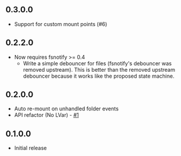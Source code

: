 
## 0.3.0.0

- Support for custom mount points (#6)

## 0.2.2.0

- Now requires fsnotify >= 0.4
  - Write a simple debouncer for files (fsnotify's debouncer was removed upstream). This is better than the removed upstream debouncer because it works like the proposed state machine. 

## 0.2.0.0

- Auto re-mount on unhandled folder events
- API refactor (No LVar) - [#1](https://github.com/srid/unionmount/pull/1)

## 0.1.0.0

- Initial release
